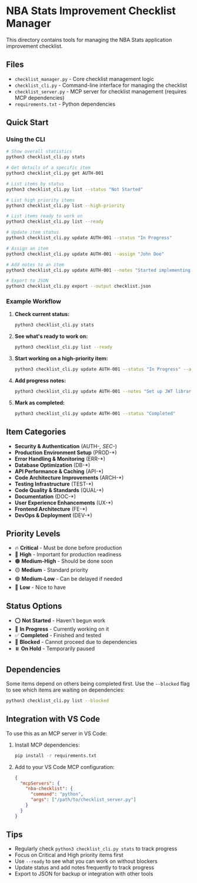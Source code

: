 # NBA Stats Improvement Checklist Manager

This directory contains tools for managing the NBA Stats application improvement checklist.

## Files

- `checklist_manager.py` - Core checklist management logic
- `checklist_cli.py` - Command-line interface for managing the checklist
- `checklist_server.py` - MCP server for checklist management (requires MCP dependencies)
- `requirements.txt` - Python dependencies

## Quick Start

### Using the CLI

```bash
# Show overall statistics
python3 checklist_cli.py stats

# Get details of a specific item
python3 checklist_cli.py get AUTH-001

# List items by status
python3 checklist_cli.py list --status "Not Started"

# List high priority items
python3 checklist_cli.py list --high-priority

# List items ready to work on
python3 checklist_cli.py list --ready

# Update item status
python3 checklist_cli.py update AUTH-001 --status "In Progress"

# Assign an item
python3 checklist_cli.py update AUTH-001 --assign "John Doe"

# Add notes to an item
python3 checklist_cli.py update AUTH-001 --notes "Started implementing JWT auth"

# Export to JSON
python3 checklist_cli.py export --output checklist.json
```

### Example Workflow

1. **Check current status:**
   ```bash
   python3 checklist_cli.py stats
   ```

2. **See what's ready to work on:**
   ```bash
   python3 checklist_cli.py list --ready
   ```

3. **Start working on a high-priority item:**
   ```bash
   python3 checklist_cli.py update AUTH-001 --status "In Progress" --assign "Your Name"
   ```

4. **Add progress notes:**
   ```bash
   python3 checklist_cli.py update AUTH-001 --notes "Set up JWT library, working on user model"
   ```

5. **Mark as completed:**
   ```bash
   python3 checklist_cli.py update AUTH-001 --status "Completed"
   ```

## Item Categories

- **Security & Authentication** (AUTH-*, SEC-*)
- **Production Environment Setup** (PROD-*)
- **Error Handling & Monitoring** (ERR-*)
- **Database Optimization** (DB-*)
- **API Performance & Caching** (API-*)
- **Code Architecture Improvements** (ARCH-*)
- **Testing Infrastructure** (TEST-*)
- **Code Quality & Standards** (QUAL-*)
- **Documentation** (DOC-*)
- **User Experience Enhancements** (UX-*)
- **Frontend Architecture** (FE-*)
- **DevOps & Deployment** (DEV-*)

## Priority Levels

- 🔥 **Critical** - Must be done before production
- 🔴 **High** - Important for production readiness
- 🟠 **Medium-High** - Should be done soon
- 🟡 **Medium** - Standard priority
- 🟢 **Medium-Low** - Can be delayed if needed
- 🔵 **Low** - Nice to have

## Status Options

- ⭕ **Not Started** - Haven't begun work
- 🔄 **In Progress** - Currently working on it
- ✅ **Completed** - Finished and tested
- 🚫 **Blocked** - Cannot proceed due to dependencies
- ⏸️ **On Hold** - Temporarily paused

## Dependencies

Some items depend on others being completed first. Use the `--blocked` flag to see which items are waiting on dependencies:

```bash
python3 checklist_cli.py list --blocked
```

## Integration with VS Code

To use this as an MCP server in VS Code:

1. Install MCP dependencies:
   ```bash
   pip install -r requirements.txt
   ```

2. Add to your VS Code MCP configuration:
   ```json
   {
     "mcpServers": {
       "nba-checklist": {
         "command": "python",
         "args": ["/path/to/checklist_server.py"]
       }
     }
   }
   ```

## Tips

- Regularly check `python3 checklist_cli.py stats` to track progress
- Focus on Critical and High priority items first
- Use `--ready` to see what you can work on without blockers
- Update status and add notes frequently to track progress
- Export to JSON for backup or integration with other tools
